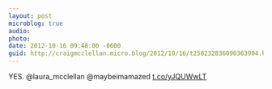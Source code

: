 ```yaml
---
layout: post
microblog: true
audio: 
photo: 
date: 2012-10-16 09:48:00 -0600
guid: http://craigmcclellan.micro.blog/2012/10/16/t258232836090363904.html
---
```

YES. @laura_mcclellan @maybeimamazed  [t.co/yJQUWwLT](http://t.co/yJQUWwLT)
